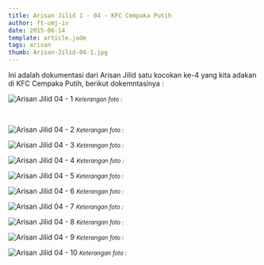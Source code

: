 ```yaml
---
title: Arisan Jilid 1 - 04 - KFC Cempaka Putih
author: ft-umj-iv
date: 2015-06-14
template: article.jade
tags: arisan
thumb: Arisan-Jilid-04-1.jpg
---
```


Ini adalah dokumentasi dari Arisan Jilid satu kocokan ke-4 yang kita adakan di KFC Cempaka Putih, berikut dokemntasinya :

![Arisan Jilid 04 - 1](/story/assets/img/Arisan-Jilid-04-1.jpg)
<small>_Keterangan foto :_</small>

<br/>
<span class="more"></span>

![Arisan Jilid 04 - 2](/story/assets/img/Arisan-Jilid-04-2.jpg)
<small>_Keterangan foto :_</small>

![Arisan Jilid 04 - 3](/story/assets/img/Arisan-Jilid-04-3.jpg)
<small>_Keterangan foto :_</small>

![Arisan Jilid 04 - 4](/story/assets/img/Arisan-Jilid-04-4.jpg)
<small>_Keterangan foto :_</small>

![Arisan Jilid 04 - 5](/story/assets/img/Arisan-Jilid-04-5.jpg)
<small>_Keterangan foto :_</small>

![Arisan Jilid 04 - 6](/story/assets/img/Arisan-Jilid-04-6.jpg)
<small>_Keterangan foto :_</small>

![Arisan Jilid 04 - 7](/story/assets/img/Arisan-Jilid-04-7.jpg)
<small>_Keterangan foto :_</small>

![Arisan Jilid 04 - 8](/story/assets/img/Arisan-Jilid-04-8.jpg)
<small>_Keterangan foto :_</small>

![Arisan Jilid 04 - 9](/story/assets/img/Arisan-Jilid-04-9.jpg)
<small>_Keterangan foto :_</small>

![Arisan Jilid 04 - 10](/story/assets/img/Arisan-Jilid-04-10.jpg)
<small>_Keterangan foto :_</small>